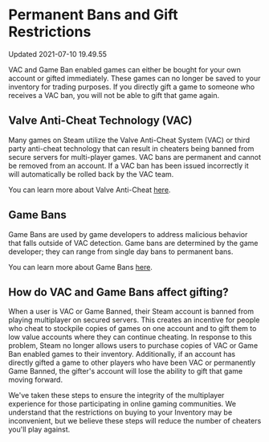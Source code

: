 # Permanent Bans and Gift Restrictions
Updated 2021-07-10 19.49.55

VAC and Game Ban enabled games can either be bought for your own account or gifted immediately. These games can no longer be saved to your inventory for trading purposes. If you directly gift a game to someone who receives a VAC ban, you will not be able to gift that game again.  
  
  
## Valve Anti-Cheat Technology (VAC)
  
Many games on Steam utilize the Valve Anti-Cheat System (VAC) or third party anti-cheat technology that can result in cheaters being banned from secure servers for multi-player games. VAC bans are permanent and cannot be removed from an account. If a VAC ban has been issued incorrectly it will automatically be rolled back by the VAC team.  
  
You can learn more about Valve Anti-Cheat [here](https://help.steampowered.com/en/faqs/view/571A-97DA-70E9-FF74).  
  
  
## Game Bans
  
Game Bans are used by game developers to address malicious behavior that falls outside of VAC detection. Game bans are determined by the game developer; they can range from single day bans to permanent bans.  
  
You can learn more about Game Bans [here](https://help.steampowered.com/en/faqs/view/46DB-4CEC-F7E9-49E5).  
  
  
## How do VAC and Game Bans affect gifting?
  
When a user is VAC or Game Banned, their Steam account is banned from playing multiplayer on secured servers. This creates an incentive for people who cheat to stockpile copies of games on one account and to gift them to low value accounts where they can continue cheating. In response to this problem, Steam no longer allows users to purchase copies of VAC or Game Ban enabled games to their inventory. Additionally, if an account has directly gifted a game to other players who have been VAC or permanently Game Banned, the gifter's account will lose the ability to gift that game moving forward.  
  
We've taken these steps to ensure the integrity of the multiplayer experience for those participating in online gaming communities. We understand that the restrictions on buying to your Inventory may be inconvenient, but we believe these steps will reduce the number of cheaters you'll play against.  
  
